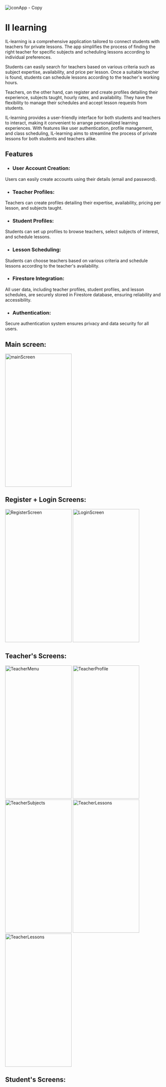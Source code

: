 ![iconApp - Copy](https://github.com/YardenCherry/Il-learning-application/assets/155112044/572d05cb-358a-4e4b-93d0-0c0e1cca3f0b)
# Il learning 
<p>IL-learning is a comprehensive application tailored to connect students with teachers for private lessons. The app simplifies the process of finding the right teacher for specific subjects and scheduling lessons according to individual preferences.

Students can easily search for teachers based on various criteria such as subject expertise, availability, and price per lesson. Once a suitable teacher is found, students can schedule lessons according to the teacher's working hours.

Teachers, on the other hand, can register and create profiles detailing their experience, subjects taught, hourly rates, and availability. They have the flexibility to manage their schedules and accept lesson requests from students.

IL-learning provides a user-friendly interface for both students and teachers to interact, making it convenient to arrange personalized learning experiences. With features like user authentication, profile management, and class scheduling, IL-learning aims to streamline the process of private lessons for both students and teachers alike.</p>

## Features
- ### User Account Creation:
 Users can easily create accounts using their details (email and password).

- ### Teacher Profiles:
 Teachers can create profiles detailing their expertise, availability, pricing per lesson, and subjects taught.

- ### Student Profiles:
 Students can set up profiles to browse teachers, select subjects of interest, and schedule lessons.

- ### Lesson Scheduling:
 Students can choose teachers based on various criteria and schedule lessons according to the teacher's availability.

- ### Firestore Integration:
 All user data, including teacher profiles, student profiles, and lesson schedules, are securely stored in Firestore database, ensuring reliability and accessibility.

- ### Authentication:
 Secure authentication system ensures privacy and data security for all users.

 ## Main screen:
 <img src = "https://github.com/YardenCherry/Il-learning-application/assets/155112044/e87edcb8-348f-4aca-95da-5a159d4482b7" alt= mainScreen width= "215" height="430">

 ## Register + Login Screens:
 <img src = "https://github.com/YardenCherry/Il-learning-application/assets/155112044/1bf03ed4-6213-42b6-9fa5-0879619a786e" alt= RegisterScreen width= "215" height="430">                         
 <img src = "https://github.com/YardenCherry/Il-learning-application/assets/155112044/19f138d5-1796-4c85-ae08-072a725f50fd" alt= LoginScreen width= "215" height="430">

 ## Teacher's Screens:
 <img src = "https://github.com/YardenCherry/Il-learning-application/assets/155112044/dd37b282-9571-4f5f-a0d7-46d5bfddd013" alt= TeacherMenu width= "215" height="430">
 <img src = "https://github.com/YardenCherry/Il-learning-application/assets/155112044/574f4b7a-75df-4eea-b163-b473eb2d822f" alt= TeacherProfile width= "215" height="430">
 <img src = "https://github.com/YardenCherry/Il-learning-application/assets/155112044/1c01d1da-48d1-4542-a31c-96f43a50086e" alt= TeacherSubjects width= "215" height="430">
 <img src = "https://github.com/YardenCherry/Il-learning-application/assets/155112044/5856a4ac-0eb2-43d0-af77-602de0e47062" alt= TeacherLessons width= "215" height="430">
 <img src = "https://github.com/YardenCherry/Il-learning-application/assets/155112044/0bbd5d0e-050e-4776-81b9-d57ee2f015aa" alt= TeacherLessons width= "215" height="430">

 ## Student's Screens: 
 






 


